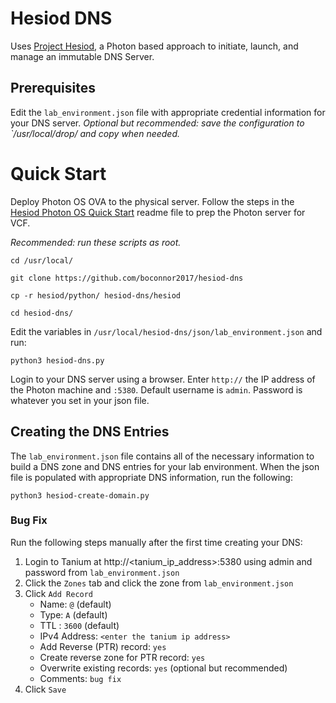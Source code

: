 # Hesiod DNS
Uses [Project Hesiod](https://github.com/boconnor2017/hesiod), a Photon based approach to initiate, launch, and manage an immutable DNS Server. 

## Prerequisites
Edit the `lab_environment.json` file with appropriate credential information for your DNS server. *Optional but recommended: save the configuration to `/usr/local/drop/ and copy when needed.*

# Quick Start
Deploy Photon OS OVA to the physical server. Follow the steps in the [Hesiod Photon OS Quick Start](https://github.com/boconnor2017/hesiod/blob/main/photon/readme.md) readme file to prep the Photon server for VCF. 

*Recommended: run these scripts as root.*
```
cd /usr/local/
```
```
git clone https://github.com/boconnor2017/hesiod-dns
```
```
cp -r hesiod/python/ hesiod-dns/hesiod
```
```
cd hesiod-dns/
```

Edit the variables in `/usr/local/hesiod-dns/json/lab_environment.json` and run:
```
python3 hesiod-dns.py
```

Login to your DNS server using a browser. Enter `http://` the IP address of the Photon machine and `:5380`. Default username is `admin`. Password is whatever you set in your json file. 

## Creating the DNS Entries
The `lab_environment.json` file contains all of the necessary information to build a DNS zone and DNS entries for your lab environment. When the json file is populated with appropriate DNS information, run the following:
```
python3 hesiod-create-domain.py
```

### Bug Fix
Run the following steps manually after the first time creating your DNS:
1. Login to Tanium at http://<tanium_ip_address>:5380 using admin and password from `lab_environment.json`
2. Click the `Zones` tab and click the zone from `lab_environment.json`
3. Click `Add Record`
    * Name: `@` (default)
    * Type: `A` (default)
    * TTL : `3600` (default)
    * IPv4 Address: `<enter the tanium ip address>`
    * Add Reverse (PTR) record: `yes`
    * Create reverse zone for PTR record: `yes`
    * Overwrite existing records: `yes` (optional but recommended)
    * Comments: `bug fix`
4. Click `Save`